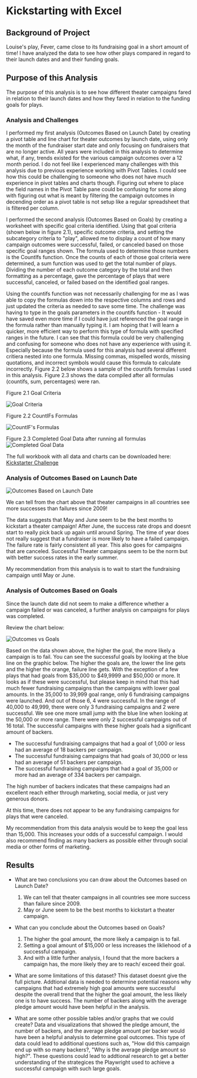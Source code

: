 # Kickstarting with Excel

## Background of Project
Louise's play, Fever, came close to its fundraising goal in a short amount of time! I have analyzed the data to see how other plays compared in regard to their launch dates and and their funding goals.

##  Purpose of this Analysis
The purpose of this analysis is to see how different theater campaigns fared in relation to their launch dates and how they fared in relation to the funding goals for plays.

### Analysis and Challenges

I performed my first analysis (Outcomes Based on Launch Date) by creating a pivot table and line chart for theater outcomes by launch date, using only the month of the fundraiser start date and only focusing on fundraisers that are no longer active. All years were included in this analysis to determine what, if any, trends existed for the various campaign outcomes over a 12 month period. I do not feel like I experienced many challenges with this analysis due to previous experience working with Pivot Tables. I could see how this could be challenging to someone who does not have much experience in pivot tables and charts though. Figuring out where to place the field names in the Pivot Table pane could be confusing for some along with figuring out what is meant by filtering the campaign outcomes in decending order as a pivot table is not setup like a regular spreadsheet that is filtered per column. 

I performed the second analysis (Outcomes Based on Goals) by creating a worksheet with specific goal criteria identified. Using that goal criteria (shown below in figure 2.1), specific outcome criteria, and setting the subcategory criteria to "play", allowed me to display a count of how many campaign outcomes were successful, failed, or canceled based on those specific goal ranges shown. The formula used to determine those numbers is the CountIfs function. Once the counts of each of those goal criteria were determined, a sum function was used to get the total number of plays. Dividing the number of each outcome category by the total and then formatting as a percentage, gave the percentage of plays that were successful, canceled, or failed based on the identified goal ranges. 

Using the countifs function was not necessarily challenging for me as I was able to copy the formulas down into the respective columns and rows and just updated the criteria as needed to save some time. The challenge was having to type in the goals parameters in the countifs function - It would have saved even more time if I could have just referenced the goal range in the formula rather than manually typing it. I am hoping that I will learn a quicker, more efficient way to perform this type of formula with specified ranges in the future. I can see that this formula could be very challenging and confusing for someone who does not have any experience with using it. Especially because the formula used for this analysis had several different critiera nested into one formula. Missing commas, mispelled words, missing quotations, and incorrect symbols would cause this formula to calculate incorrectly. Figure 2.2 below shows a sample of the countifs formulas I used in this analysis. Figure 2.3 shows the data compiled after all formulas (countifs, sum, percentages) were ran.

Figure 2.1 Goal Criteria

![Goal Criteria](Goal-criteria.png)

Figure 2.2 CountIFs Formulas

![CountIF's Formulas](countifs_formulas.png)

Figure 2.3 Completed Goal Data after running all formulas
![Completed Goal Data](Goal_DataCounts.png)

The full workbook with all data and charts can be downloaded here:
[Kickstarter Challenge](https://github.com/Kcav18/kickstarter-analysis/blob/Module-1-Challenge/Kickstarter_Challenge.xlsx) 

### Analysis of Outcomes Based on Launch Date

![Outcomes Based on Launch Date](Theater_Outcomes_vs_Launch.png)

We can tell from the chart above that theater campaigns in all countries see more successes than failures since 2009!

The data suggests that May and June seem to be the best months to kickstart a theater campaign! After June, the success rate drops and doesnt start to really pick back up again until around Spring. The time of year does not really suggest that a fundraiser is more likely to have a failed campaign. The failure rate is fairly consistent all year. This also goes for campaigns that are canceled. Successful Theater campaigns seem to be the norm but with better success rates in the early summer.

My recommendation from this analysis is to wait to start the fundraising campaign until May or June.

### Analysis of Outcomes Based on Goals

Since the launch date did not seem to make a difference whether a campaign failed or was canceled, a further analysis on campaigns for plays was completed.

Review the chart below:

![Outcomes vs Goals](Outcomes_vs_Goals.png)

Based on the data shown above, the higher the goal, the more likely a campaign is to fail. You can see the successful goals by looking at the blue line on the graphic below. The higher the goals are, the lower the line gets and the higher the orange, failure line gets. With the exception of a few plays that had goals from $35,000 to $49,9999 and $50,000 or more. It looks as if these were successful, but please keep in mind that this had much fewer fundraising campaigns than the campaigns with lower goal amounts. In the 35,000 to 39,999 goal range, only 6 fundraising campaigns were launched. And out of those 6, 4 were successful. In the range of 40,000 to 49,999, there were only 3 fundraising campaigns and 2 were successful. We see one more small jump with the blue line when looking at the 50,000 or more range. There were only 2 successful campaigns out of 16 total. The successful campaigns with these higher goals had a significant amount of backers. 

- The successful fundraising campaigns that had a goal of 1,000 or less had an average of 18 backers per campaign. 
- The successful fundraising campaigns that had goals of 30,000 or less had an average of 51 backers per campaign. 
- The successful fundraising campaigns that had a goal of 35,000 or more had an average of 334 backers per campaign.
 
The high number of backers indicates that these campaigns had an excellent reach either through marketing, social media, or just very generous donors.

At this time, there does not appear to be any fundraising campaigns for plays that were canceled. 

My recommendation from this data analysis would be to keep the goal less than 15,000. This increases your odds of a successful campaign. I would also recommend 
finding as many backers as possible either through social media or other forms of marketing.


## Results

- What are two conclusions you can draw about the Outcomes based on Launch Date?
     1. We can tell that theater campaigns in all countries see more success than failure since 2009.
     2. May or June seem to be the best months to kickstart a theater campaign.

- What can you conclude about the Outcomes based on Goals?
     1. The higher the goal amount, the more likely a campaign is to fail. 
     2. Setting a goal amount of $15,000 or less increases the likliehood of a successful campaign.
     3. And with a little further analysis, I found that the more backers a campaign has, the more likely they are to reach/ exceed their goal.

- What are some limitations of this dataset? This dataset doesnt give the full picture. Addtional data is needed to determine potential reasons why campaigns that had extremely high goal amounts were successful despite the overall trend that the higher the goal amount, the less likely one is to have success. The number of backers along with the average pledge amount would have been helpful in the analysis.

- What are some other possible tables and/or graphs that we could create? 
Data and visualizations that showed the pledge amount, the number of backers, and the average pledge amount per backer would have been a helpful analysis to determine goal outcomes. This type of data could lead to additional questions such as, "How did this campaign end up with so many backers?, "Why is the average pledge amount so high?". These questions could lead to addtional research to get a better understanding of the strategices the Playwright used to achieve a successful campaign with such large goals.
